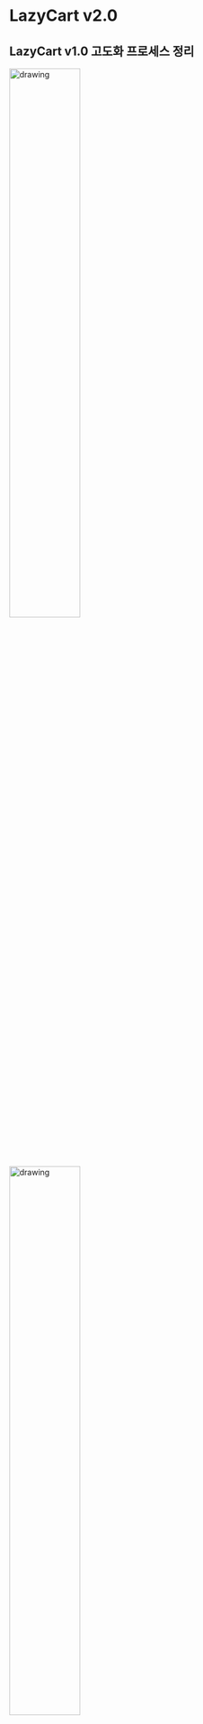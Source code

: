 # LazyCart v2.0

## LazyCart v1.0 고도화 프로세스 정리

<img src="./docs/lc1.png" alt="drawing" width="50%"/> 
<img src="./docs/lc2.png" alt="drawing" width="50%"/> 
<img src="./docs/lc3.png" alt="drawing" width="50%"/> 
<img src="./docs/lc4.png" alt="drawing" width="50%"/> 
<img src="./docs/lc5.png" alt="drawing" width="50%"/> 

## Deployment

1. git clone 프로젝트
2. 크롬 브라우저 오픈
2. 다음 URL로 이동 chrome://extensions/
3. 상단 "Load Unpacked" Button 클릭

![deployment](./docs/deployment.png)

4. src 폴더 업로드
5. 사용시작

## Chrome Web Store 배포 버전

![1](./docs/1.png)
![2](./docs/2.png)
![3](./docs/3.png)
![4](./docs/4.png)
![5](./docs/5.png)
![6](./docs/6.png)
![7](./docs/7.png)
![8](./docs/8.png)
